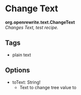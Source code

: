 # Change Text

**org.openrewrite.text.ChangeText**  
_Changes Text, test recipe._

## Tags

* plain text

## Options

* toText: String!
  * Text to change tree value to

